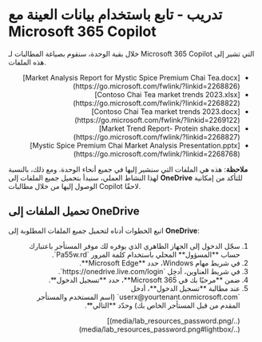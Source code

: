 # تدريب - تابع باستخدام بيانات العينة مع Microsoft 365 Copilot

خلال بقية الوحدة، سنقوم بصياغة المطالبات لـ Microsoft 365 Copilot التي تشير إلى هذه الملفات.
<ul dir='rtl'>
	<li>
	[Market Analysis Report for Mystic Spice Premium Chai Tea.docx](https://go.microsoft.com/fwlink/?linkid=2268826)
	</li>
	<li>
	[Contoso Chai Tea market trends 2023.xlsx](https://go.microsoft.com/fwlink/?linkid=2268822)
	</li>
	<li>
	[Contoso Chai Tea market trends 2023.docx](https://go.microsoft.com/fwlink/?linkid=2269122)
	</li>
	<li>
	[Market Trend Report- Protein shake.docx](https://go.microsoft.com/fwlink/?linkid=2268827)
	</li>
	<li>
	[Mystic Spice Premium Chai Market Analysis Presentation.pptx](https://go.microsoft.com/fwlink/?linkid=2268768)
	</li>
</ul>

**ملاحظة**: هذه هي الملفات التي سنشير إليها في جميع أنحاء الوحدة. ومع ذلك، بالنسبة لهذا النشاط العملي، سنبدأ بتحميل جميع الملفات إلى **OneDrive** للتأكد من إمكانية الوصول إليها من خلال مطالبات Copilot لاحقًا.

## تحميل الملفات إلى OneDrive

اتبع الخطوات أدناه لتحميل جميع الملفات المطلوبة إلى **OneDrive**:
<ol dir='rtl'>
	<li>
	سجّل الدخول إلى الجهاز الظاهري الذي يوفره لك موفر المستأجر باعتبارك حساب **المسؤول** المحلي باستخدام كلمة المرور `Pa55w.rd`.
	</li>
	<li>
	في شريط مهام Windows، حدد **Microsoft Edge**.
	</li>
	<li>
	في شريط العناوين، أدخِل `https://onedrive.live.com/login`.
	</li>
	<li>
	ضمن **مرحبًا بك في Microsoft 365**، حدد **تسجيل الدخول**.
	</li>
	<li>
	عند مطالبة **تسجيل الدخول**، أدخل `userx@yourtenant.onmicrosoft.com` (اسم المستخدم والمستأجر المقدم من قبل المستأجر الخاص بك) وحدّد **التالي**.	</li>

   (../media/lab_resources_password.png)](../media/lab_resources_password.png#lightbox)
	

